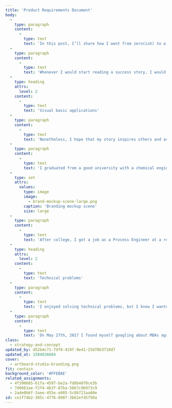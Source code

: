```yaml
---
title: 'Product Requirements Document'
body:
  -
    type: paragraph
    content:
      -
        type: text
        text: 'In this post, I’ll share how I went from zero(ish) to a six-figure software engineering job offer in nine months while working full time and being self-taught.'
  -
    type: paragraph
    content:
      -
        type: text
        text: 'Whenever I would start reading a success story, I would immediately look to find the author’s background, hoping it would match mine. I never found someone who had the same background as I did, and most likely mine won’t match yours exactly.'
  -
    type: heading
    attrs:
      level: 2
    content:
      -
        type: text
        text: 'Visual basic applications'
  -
    type: paragraph
    content:
      -
        type: text
        text: 'Nonetheless, I hope that my story inspires others and acts as a valuable data point that can be added to your success story dataset. I took a Visual Basic for Applications (VBA) course in high school (nine years ago). In my freshman engineering course (seven years ago), I learned some C, Python, Matlab, and Labview.'
  -
    type: paragraph
    content:
      -
        type: text
        text: 'I graduated from a good university with a chemical engineering degree and a good GPA (three years ago). I hadn’t done any programming outside of school, in high school or college, until I decided I wanted to learn last year.'
  -
    type: set
    attrs:
      values:
        type: image
        image:
          - brand-mockup-scene-large.png
        caption: 'Branding mockup scene'
        size: large
  -
    type: paragraph
    content:
      -
        type: text
        text: 'After college, I got a job as a Process Engineer at a refinery. I worked there until I changed careers into Software Engineering.'
  -
    type: heading
    attrs:
      level: 2
    content:
      -
        type: text
        text: 'Technical problems'
  -
    type: paragraph
    content:
      -
        type: text
        text: 'I enjoyed solving technical problems, but I knew I wanted to get into the business/startup world at some point. I always kept the thought of an MBA in the back of my mind, but every time I looked at the price tag of the top schools, my interest waned.'
  -
    type: paragraph
    content:
      -
        type: text
        text: 'On May 27th, 2017 I found myself googling about MBAs again, and somehow I stumbled upon software engineering. It seemed like a perfect fit.'
class:
  - strategy-and-concept
updated_by: d52b4c71-7df8-419f-9e41-25d78b3710d7
updated_at: 1584036084
cover:
  - artboard-studio-branding.png
fit: contain
background_color: '#FFEBAE'
related_assignments:
  - 4f390685-61fa-4597-be2a-fd8b48f0ce3b
  - 7d6661ae-f2f4-4b3f-87ba-5667c9b973c9
  - 2ade0b6f-3aee-455e-a905-5c8b721aa60e
id: ce1f74b2-305c-4776-8987-3b62efd5750a
---
```


